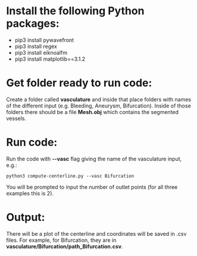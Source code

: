 # Install the following Python packages:
* pip3 install pywavefront
* pip3 install regex
* pip3 install eiknoalfm
* pip3 install matplotlib==3.1.2

# Get folder ready to run code:
Create a folder called **vasculature** and inside that place folders with names of the different input (e.g. Bleeding, Aneurysm, Bifurcation). Inside of those folders there should be a file **Mesh.obj** which contains the segmented vessels.

# Run code:
Run the code with **--vasc** flag giving the name of the vasculature input, e.g.:
```
python3 compute-centerline.py --vasc Bifurcation
```
You will be prompted to input the number of outlet points (for all three examples this is 2). 

# Output:
There will be a plot of the centerline and coordinates will be saved in .csv files. For example, for Bifurcation, they are in **vasculature/Bifurcation/path_Bifurcation.csv**.
